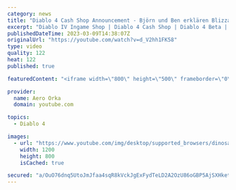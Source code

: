 ```yaml
---
category: news
title: "Diablo 4 Cash Shop Announcement - Björn und Ben erklären Blizzards Ingame Shop [ Synchro / Parodie ]"
excerpt: "Diablo IV Ingame Shop | Diablo 4 Cash Shop | Diablo 4 Beta | Diablo 4 Marketing | Diablo 4 P2W | Blizzard P2W | pay to win ..."
publishedDateTime: 2023-03-09T14:38:07Z
originalUrl: "https://youtube.com/watch?v=d_V2hh1FK58"
type: video
quality: 122
heat: 122
published: true

featuredContent: "<iframe width=\"800\" height=\"500\" frameborder=\"0\" src=\"https://www.youtube.com/embed/d_V2hh1FK58\" allow=\"accelerometer; autoplay; encrypted-media; gyroscope; picture-in-picture\" allowfullscreen></iframe>"

provider:
  name: Aero Orka
  domain: youtube.com

topics:
  - Diablo 4

images:
  - url: "https://www.youtube.com/img/desktop/supported_browsers/dinosaur.png"
    width: 1200
    height: 800
    isCached: true

secured: "a/OuO76dnq5UtoJmJfaa4sqR8kVckJgExFydTeLD2A2OzU86oGBP5AjSXHket9O5vzeeWl3CjyJa3QWk5QWKxL9cCVHW5C/MoTfa3PD0RxZcgzdEg2kiXqen02f+U+mwV9yMgvjaO4ITw60B8KBDEuC9SjcNhj5UFE+6sC2QfLEZhBg65MZGyCs+ufoa8d98qRThy+ieIoTvjNoOxWJLvdpVFLWClM5Z1lXSeDw99c9GgKroW3jv7zakWOYo1kWgFbqlvbSFqgomvGTXAvT73x7SWx3V9IBhU1RRN7NMlrx0zzOqGHzOIy8P3o/6Bo5I3wiuyxGWg6PfVab3G0WtySjBMXcgolO9k9U8GAdyfrsvLwE4yoC7PqF4BQDoGeSQ2ZpKVxwHoIvxAygIQ/Sscg==;isHRNimtf7khM/VT69rong=="
---
```


